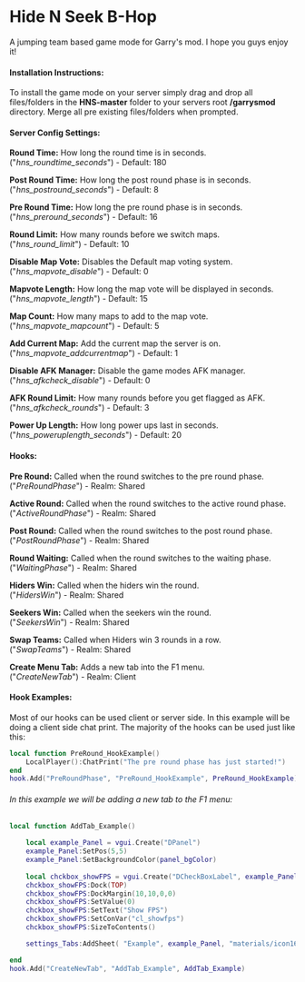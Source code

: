 # Hide N Seek B-Hop
A jumping team based game mode for Garry's mod. I hope you guys enjoy it!

#### Installation Instructions:
To install the game mode on your server simply drag and drop all files/folders in the __HNS-master__ folder to your servers root __/garrysmod__ directory. 
Merge all pre existing files/folders when prompted. 


#### Server Config Settings:
__Round Time:__ How long the round time is in seconds.  
("*hns_roundtime_seconds*") - Default: 180 
   
__Post Round Time:__ How long the post round phase is in seconds.  
("*hns_postround_seconds*") - Default: 8
   
__Pre Round Time:__ How long the pre round phase is in seconds.  
("*hns_preround_seconds*") - Default: 16
   
__Round Limit:__ How many rounds before we switch maps.  
("*hns_round_limit*") - Default: 10
   
   
__Disable Map Vote:__ Disables the Default map voting system.   
("*hns_mapvote_disable*") - Default: 0
   
__Mapvote Length:__ How long the map vote will be displayed in seconds.   
("*hns_mapvote_length*") - Default: 15

__Map Count:__ How many maps to add to the map vote.   
("*hns_mapvote_mapcount*") - Default: 5
   
__Add Current Map:__ Add the current map the server is on.   
("*hns_mapvote_addcurrentmap*") - Default: 1
   
   
__Disable AFK Manager:__ Disable the game modes AFK manager.   
("*hns_afkcheck_disable*") - Default: 0
   
__AFK Round Limit:__ How many rounds before you get flagged as AFK.   
("*hns_afkcheck_rounds*") - Default: 3
   
   
__Power Up Length:__ How long power ups last in seconds.   
("*hns_poweruplength_seconds*") - Default: 20



#### Hooks:
__Pre Round:__ Called when the round switches to the pre round phase.   
("*PreRoundPhase*") - Realm: Shared

__Active Round:__ Called when the round switches to the active round phase.   
("*ActiveRoundPhase*") - Realm: Shared

__Post Round:__ Called when the round switches to the post round phase.   
("*PostRoundPhase*") - Realm: Shared

__Round Waiting:__ Called when the round switches to the waiting phase.   
("*WaitingPhase*") - Realm: Shared

__Hiders Win:__ Called when the hiders win the round.   
("*HidersWin*") - Realm: Shared

__Seekers Win:__ Called when the seekers win the round.   
("*SeekersWin*") - Realm: Shared

__Swap Teams:__ Called when Hiders win 3 rounds in a row.   
("*SwapTeams*") - Realm: Shared

__Create Menu Tab:__ Adds a new tab into the F1 menu.   
("*CreateNewTab*") - Realm: Client

#### Hook Examples:
Most of our hooks can be used client or server side. In this example will be doing a client side
chat print. The majority of the hooks can be used just like this: 
```lua
local function PreRound_HookExample()
	LocalPlayer():ChatPrint("The pre round phase has just started!")
end
hook.Add("PreRoundPhase", "PreRound_HookExample", PreRound_HookExample)
```


###### In this example we will be adding a new tab to the F1 menu:
```lua
local function AddTab_Example()

	local example_Panel = vgui.Create("DPanel")
	example_Panel:SetPos(5,5)
	example_Panel:SetBackgroundColor(panel_bgColor)
	
	local chckbox_showFPS = vgui.Create("DCheckBoxLabel", example_Panel)
	chckbox_showFPS:Dock(TOP)
	chckbox_showFPS:DockMargin(10,10,0,0)
	chckbox_showFPS:SetValue(0)
	chckbox_showFPS:SetText("Show FPS")
	chckbox_showFPS:SetConVar("cl_showfps")
	chckbox_showFPS:SizeToContents()

	settings_Tabs:AddSheet( "Example", example_Panel, "materials/icon16/heart.png", false, false, "Example" )

end
hook.Add("CreateNewTab", "AddTab_Example", AddTab_Example)
```

